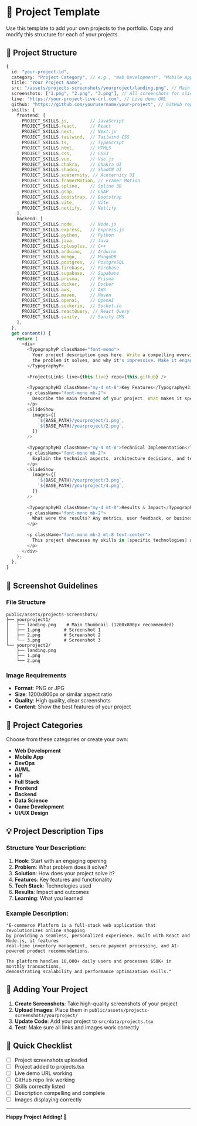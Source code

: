 # 📁 Project Template

Use this template to add your own projects to the portfolio. Copy and modify this structure for each of your projects.

## 🎯 **Project Structure**

```typescript
{
  id: "your-project-id",
  category: "Project Category", // e.g., "Web Development", "Mobile App", "DevOps"
  title: "Your Project Name",
  src: "/assets/projects-screenshots/yourproject/landing.png", // Main thumbnail
  screenshots: ["1.png", "2.png", "3.png"], // All screenshots for slideshow
  live: "https://your-project-live-url.com", // Live demo URL
  github: "https://github.com/yourusername/your-project", // GitHub repo URL
  skills: {
    frontend: [
      PROJECT_SKILLS.js,        // JavaScript
      PROJECT_SKILLS.react,     // React
      PROJECT_SKILLS.next,      // Next.js
      PROJECT_SKILLS.tailwind,  // Tailwind CSS
      PROJECT_SKILLS.ts,        // TypeScript
      PROJECT_SKILLS.html,      // HTML5
      PROJECT_SKILLS.css,       // CSS3
      PROJECT_SKILLS.vue,       // Vue.js
      PROJECT_SKILLS.chakra,    // Chakra UI
      PROJECT_SKILLS.shadcn,    // ShadCN UI
      PROJECT_SKILLS.aceternity, // Aceternity UI
      PROJECT_SKILLS.framerMotion, // Framer Motion
      PROJECT_SKILLS.spline,    // Spline 3D
      PROJECT_SKILLS.gsap,      // GSAP
      PROJECT_SKILLS.bootstrap, // Bootstrap
      PROJECT_SKILLS.vite,      // Vite
      PROJECT_SKILLS.netlify,   // Netlify
    ],
    backend: [
      PROJECT_SKILLS.node,      // Node.js
      PROJECT_SKILLS.express,   // Express.js
      PROJECT_SKILLS.python,    // Python
      PROJECT_SKILLS.java,      // Java
      PROJECT_SKILLS.cplusplus, // C++
      PROJECT_SKILLS.arduino,   // Arduino
      PROJECT_SKILLS.mongo,     // MongoDB
      PROJECT_SKILLS.postgres,  // PostgreSQL
      PROJECT_SKILLS.firebase,  // Firebase
      PROJECT_SKILLS.supabase,  // Supabase
      PROJECT_SKILLS.prisma,    // Prisma
      PROJECT_SKILLS.docker,    // Docker
      PROJECT_SKILLS.aws,       // AWS
      PROJECT_SKILLS.maven,     // Maven
      PROJECT_SKILLS.openai,    // OpenAI
      PROJECT_SKILLS.sockerio,  // Socket.io
      PROJECT_SKILLS.reactQuery, // React Query
      PROJECT_SKILLS.sanity,    // Sanity CMS
    ],
  },
  get content() {
    return (
      <div>
        <TypographyP className="font-mono">
          Your project description goes here. Write a compelling overview of what your project does, 
          the problem it solves, and why it's impressive. Make it engaging and highlight the key features!
        </TypographyP>
        
        <ProjectsLinks live={this.live} repo={this.github} />
        
        <TypographyH3 className="my-4 mt-8">Key Features</TypographyH3>
        <p className="font-mono mb-2">
          Describe the main features of your project. What makes it special?
        </p>
        <SlideShow
          images={[
            `${BASE_PATH}/yourproject/1.png`,
            `${BASE_PATH}/yourproject/2.png`,
          ]}
        />
        
        <TypographyH3 className="my-4 mt-8">Technical Implementation</TypographyH3>
        <p className="font-mono mb-2">
          Explain the technical aspects, architecture decisions, and technologies used.
        </p>
        <SlideShow
          images={[
            `${BASE_PATH}/yourproject/3.png`,
            `${BASE_PATH}/yourproject/4.png`,
          ]}
        />
        
        <TypographyH3 className="my-4 mt-8">Results & Impact</TypographyH3>
        <p className="font-mono mb-2">
          What were the results? Any metrics, user feedback, or business impact?
        </p>
        
        <p className="font-mono mb-2 mt-8 text-center">
          This project showcases my skills in [specific technologies] and demonstrates my ability to [specific capabilities].
        </p>
      </div>
    );
  },
}
```

## 📸 **Screenshot Guidelines**

### File Structure
```
public/assets/projects-screenshots/
├── yourproject1/
│   ├── landing.png    # Main thumbnail (1200x800px recommended)
│   ├── 1.png         # Screenshot 1
│   ├── 2.png         # Screenshot 2
│   └── 3.png         # Screenshot 3
└── yourproject2/
    ├── landing.png
    ├── 1.png
    └── 2.png
```

### Image Requirements
- **Format**: PNG or JPG
- **Size**: 1200x800px or similar aspect ratio
- **Quality**: High quality, clear screenshots
- **Content**: Show the best features of your project

## 🎨 **Project Categories**

Choose from these categories or create your own:
- **Web Development**
- **Mobile App**
- **DevOps**
- **AI/ML**
- **IoT**
- **Full Stack**
- **Frontend**
- **Backend**
- **Data Science**
- **Game Development**
- **UI/UX Design**

## 💡 **Project Description Tips**

### Structure Your Description:
1. **Hook**: Start with an engaging opening
2. **Problem**: What problem does it solve?
3. **Solution**: How does your project solve it?
4. **Features**: Key features and functionality
5. **Tech Stack**: Technologies used
6. **Results**: Impact and outcomes
7. **Learning**: What you learned

### Example Description:
```
"E-commerce Platform is a full-stack web application that revolutionizes online shopping 
by providing a seamless, personalized experience. Built with React and Node.js, it features 
real-time inventory management, secure payment processing, and AI-powered product recommendations.

The platform handles 10,000+ daily users and processes $50K+ in monthly transactions, 
demonstrating scalability and performance optimization skills."
```

## 🔧 **Adding Your Project**

1. **Create Screenshots**: Take high-quality screenshots of your project
2. **Upload Images**: Place them in `public/assets/projects-screenshots/yourproject/`
3. **Update Code**: Add your project to `src/data/projects.tsx`
4. **Test**: Make sure all links and images work correctly

## 📝 **Quick Checklist**

- [ ] Project screenshots uploaded
- [ ] Project added to projects.tsx
- [ ] Live demo URL working
- [ ] GitHub repo link working
- [ ] Skills correctly listed
- [ ] Description compelling and complete
- [ ] Images displaying correctly

---

**Happy Project Adding! 🚀**


